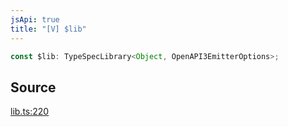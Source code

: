 ```yaml
---
jsApi: true
title: "[V] $lib"
---
```


```ts
const $lib: TypeSpecLibrary<Object, OpenAPI3EmitterOptions>;
```

## Source

[lib.ts:220](https://github.com/markcowl/cadl/blob/1a6d2b70/packages/openapi3/src/lib.ts#L220)
